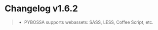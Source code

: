 Changelog v1.6.2
================

> -   PYBOSSA supports webassets: SASS, LESS, Coffee Script, etc.

